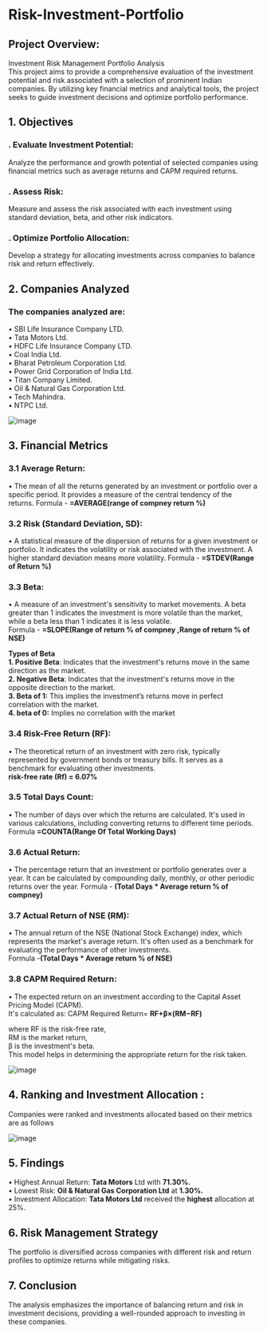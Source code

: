 # Risk-Investment-Portfolio  



## Project Overview:  
Investment Risk Management Portfolio Analysis  
This project aims to provide a comprehensive evaluation of the investment potential and risk associated with a selection of prominent Indian companies. By utilizing key financial metrics and analytical tools, the project seeks to guide investment decisions and optimize portfolio performance.    



## 1. Objectives   

### . Evaluate Investment Potential:   
   Analyze the performance and growth potential of selected companies using financial metrics such as average returns and CAPM required returns. 

### . Assess Risk:   
  Measure and assess the risk associated with each investment using standard deviation, beta, and other risk indicators.  

### . Optimize Portfolio Allocation:   
   Develop a strategy for allocating investments across companies to balance risk and return effectively.



## 2. Companies Analyzed  
### The companies analyzed are:  
•	SBI Life Insurance Company LTD.  
•	Tata Motors Ltd.  
•	HDFC Life Insurance Company LTD.  
•	Coal India Ltd.  
•	Bharat Petroleum Corporation Ltd.    
•	Power Grid Corporation of India Ltd.  
•	Titan Company Limited.  
•	Oil & Natural Gas Corporation Ltd.  
•	Tech Mahindra.  
•	NTPC Ltd.  



![image](https://github.com/user-attachments/assets/86a51f00-1b74-42b3-9ef2-221379897d29)


## 3. Financial Metrics  

### 3.1 Average Return:  
•	The mean of all the returns generated by an investment or portfolio over a specific period. It provides a measure of the central tendency of the returns.
Formula - **=AVERAGE(range of compney return %)**  

### 3.2 Risk (Standard Deviation, SD):  
•	A statistical measure of the dispersion of returns for a given investment or portfolio. It indicates the volatility or risk associated with the investment. A higher standard deviation means more volatility. 
  Formula - **=STDEV(Range of Return %)**   

### 3.3 Beta:  
•	A measure of an investment's sensitivity to market movements. A beta greater than 1 indicates the investment is more volatile than the market, while a beta less than 1 indicates it is less volatile.  
Formula - **=SLOPE(Range of return % of compney ,Range of return % of NSE)**      

**Types of Beta**  
**1. Positive Beta**: Indicates that the investment's returns move in the same direction as the market.  
**2. Negative Beta**: Indicates that the investment's returns move in the opposite direction to the market.  
**3. Beta of 1:** This implies the investment’s returns move in perfect correlation with the market.  
**4. beta of 0:** Implies no correlation with the market   

### 3.4 Risk-Free Return (RF):  
•	The theoretical return of an investment with zero risk, typically represented by government bonds or treasury bills. It serves as a benchmark for evaluating other investments.  
**risk-free rate (Rf) = 6.07%**  

### 3.5 Total Days Count:  
•	The number of days over which the returns are calculated. It's used in various calculations, including converting returns to different time periods.  
Formula **=COUNTA(Range Of Total Working Days)**

### 3.6 Actual Return:  
•	The percentage return that an investment or portfolio generates over a year. It can be calculated by compounding daily, monthly, or other periodic returns over the year. 
Formula - **(Total Days * Average return % of compney)**  

### 3.7 Actual  Return of NSE (RM):  
•	The annual return of the NSE (National Stock Exchange) index, which represents the market's average return. It's often used as a benchmark for evaluating the performance of other investments.  
Formula -**(Total Days * Average  return % of NSE)**

### 3.8 CAPM Required Return:  
•	The expected return on an investment according to the Capital Asset Pricing Model (CAPM).  
It's calculated as:
CAPM  Required Return= **RF+β×(RM−RF)** 
  
where RF is the risk-free rate,  
RM is the market return,     
β is the investment's beta.     
This model helps in determining the appropriate return for the risk taken.   



![image](https://github.com/user-attachments/assets/6228c3f4-84c2-48d3-85a1-9d772e1acb03)
 


## 4. Ranking and Investment Allocation :  
Companies were ranked and investments allocated based on their metrics are as follows  

![image](https://github.com/user-attachments/assets/7a43ed56-d93a-4094-8637-5a36256d0ed0)



## 5. Findings  
 •	Highest Annual Return: **Tata Motors** Ltd with **71.30%.**   
 •	Lowest Risk: **Oil & Natural Gas Corporation Ltd** at **1.30%.**  
 •	Investment Allocation: **Tata Motors Ltd** received the **highest** allocation at 25%.  


## 6. Risk Management Strategy  
The portfolio is diversified across companies with different risk and return profiles to optimize returns while mitigating risks.  


## 7. Conclusion
The analysis emphasizes the importance of balancing return and risk in investment decisions, providing a well-rounded approach to investing in these companies.   








